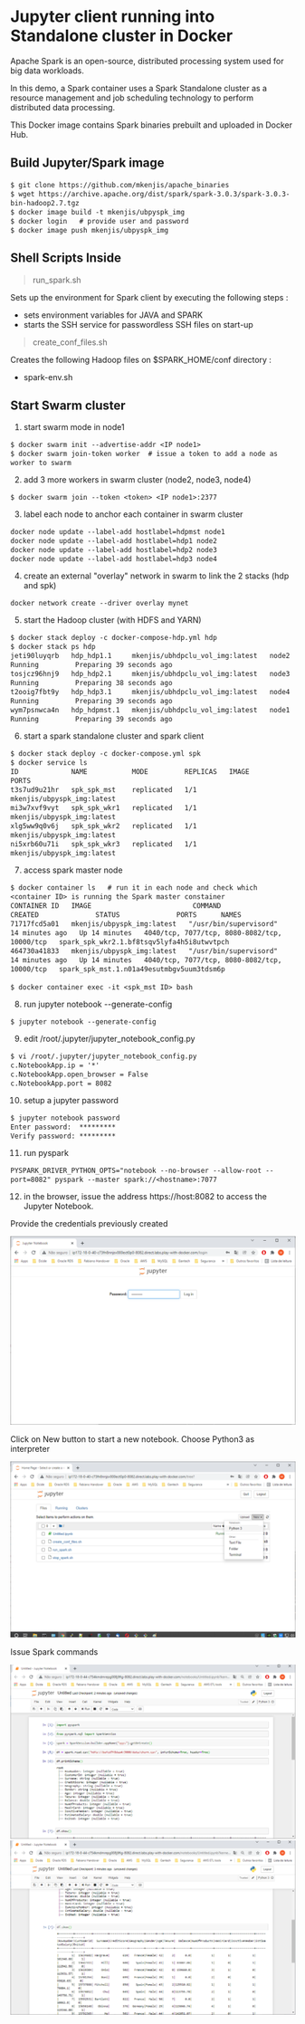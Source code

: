 # Jupyter client running into Standalone cluster in Docker

Apache Spark is an open-source, distributed processing system used for big data workloads.

In this demo, a Spark container uses a Spark Standalone cluster as a resource management and job scheduling technology to perform distributed data processing.

This Docker image contains Spark binaries prebuilt and uploaded in Docker Hub.

## Build Jupyter/Spark image
```shell
$ git clone https://github.com/mkenjis/apache_binaries
$ wget https://archive.apache.org/dist/spark/spark-3.0.3/spark-3.0.3-bin-hadoop2.7.tgz
$ docker image build -t mkenjis/ubpyspk_img
$ docker login   # provide user and password
$ docker image push mkenjis/ubpyspk_img
```

## Shell Scripts Inside 

> run_spark.sh

Sets up the environment for Spark client by executing the following steps :
- sets environment variables for JAVA and SPARK
- starts the SSH service for passwordless SSH files on start-up

> create_conf_files.sh

Creates the following Hadoop files on $SPARK_HOME/conf directory :
- spark-env.sh

## Start Swarm cluster

1. start swarm mode in node1
```shell
$ docker swarm init --advertise-addr <IP node1>
$ docker swarm join-token worker  # issue a token to add a node as worker to swarm
```

2. add 3 more workers in swarm cluster (node2, node3, node4)
```shell
$ docker swarm join --token <token> <IP node1>:2377
```

3. label each node to anchor each container in swarm cluster
```shell
docker node update --label-add hostlabel=hdpmst node1
docker node update --label-add hostlabel=hdp1 node2
docker node update --label-add hostlabel=hdp2 node3
docker node update --label-add hostlabel=hdp3 node4
```

4. create an external "overlay" network in swarm to link the 2 stacks (hdp and spk)
```shell
docker network create --driver overlay mynet
```

5. start the Hadoop cluster (with HDFS and YARN)
```shell
$ docker stack deploy -c docker-compose-hdp.yml hdp
$ docker stack ps hdp
jeti90luyqrb   hdp_hdp1.1     mkenjis/ubhdpclu_vol_img:latest   node2     Running         Preparing 39 seconds ago             
tosjcz96hnj9   hdp_hdp2.1     mkenjis/ubhdpclu_vol_img:latest   node3     Running         Preparing 38 seconds ago             
t2ooig7fbt9y   hdp_hdp3.1     mkenjis/ubhdpclu_vol_img:latest   node4     Running         Preparing 39 seconds ago             
wym7psnwca4n   hdp_hdpmst.1   mkenjis/ubhdpclu_vol_img:latest   node1     Running         Preparing 39 seconds ago
```

6. start a spark standalone cluster and spark client
```shell
$ docker stack deploy -c docker-compose.yml spk
$ docker service ls
ID             NAME           MODE         REPLICAS   IMAGE                             PORTS
t3s7ud9u21hr   spk_spk_mst    replicated   1/1        mkenjis/ubpyspk_img:latest   
mi3w7xvf9vyt   spk_spk_wkr1   replicated   1/1        mkenjis/ubpyspk_img:latest   
xlg5ww9q0v6j   spk_spk_wkr2   replicated   1/1        mkenjis/ubpyspk_img:latest   
ni5xrb60u71i   spk_spk_wkr3   replicated   1/1        mkenjis/ubpyspk_img:latest
```

7. access spark master node
```shell
$ docker container ls   # run it in each node and check which <container ID> is running the Spark master constainer
CONTAINER ID   IMAGE                         COMMAND                  CREATED              STATUS              PORTS      NAMES
71717fcd5a01   mkenjis/ubpyspk_img:latest   "/usr/bin/supervisord"   14 minutes ago   Up 14 minutes   4040/tcp, 7077/tcp, 8080-8082/tcp, 10000/tcp   spark_spk_wkr2.1.bf8tsqv5lyfa4h5i8utwvtpch
464730a41833   mkenjis/ubpyspk_img:latest   "/usr/bin/supervisord"   14 minutes ago   Up 14 minutes   4040/tcp, 7077/tcp, 8080-8082/tcp, 10000/tcp   spark_spk_mst.1.n01a49esutmbgv5uum3tdsm6p

$ docker container exec -it <spk_mst ID> bash
```

8. run jupyter notebook --generate-config
```shell
$ jupyter notebook --generate-config
```

9. edit /root/.jupyter/jupyter_notebook_config.py
```shell
$ vi /root/.jupyter/jupyter_notebook_config.py
c.NotebookApp.ip = '*'
c.NotebookApp.open_browser = False
c.NotebookApp.port = 8082
```

10. setup a jupyter password
```shell
$ jupyter notebook password
Enter password:  *********
Verify password: *********
```

11. run pyspark
```shell
PYSPARK_DRIVER_PYTHON_OPTS="notebook --no-browser --allow-root --port=8082" pyspark --master spark://<hostname>:7077
```

12. in the browser, issue the address https://host:8082 to access the Jupyter Notebook.

Provide the credentials previously created

![JUPYTER home](docs/jupyter-login.png)

Click on New button to start a new notebook. Choose Python3 as interpreter

![JUPYTER home](docs/jupyter-python-notebook.png)

Issue Spark commands

![JUPYTER home](docs/jupyter-python-spark.png)
![JUPYTER home](docs/jupyter-python-spark_1.png)